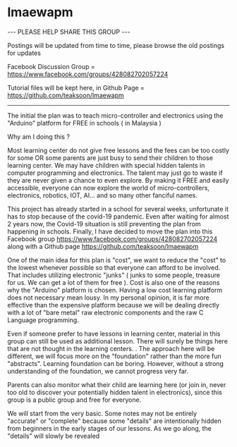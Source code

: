# lmaewapm
--- PLEASE HELP SHARE THIS GROUP ---

Postings will be updated from time to time, please browse the old postings for updates

Facebook Discussion Group = https://www.facebook.com/groups/428082702057224

Tutorial files will be kept here, in Github Page = https://github.com/teaksoon/lmaewapm

--- 

The initial the plan was to teach micro-controller and electronics using the "Arduino" platform for FREE in schools ( in Malaysia )

Why am I doing this ?

Most learning center do not give free lessons and the fees can be too costly for some OR some parents are just busy to send their children to those learning center. We may have children with special hidden talents in computer programming and electronics. The talent may just go to waste if they are never given a chance to even explore. By making it FREE and easily accessible, everyone can now explore the world of micro-controllers, electronics, robotics, IOT, AI... and so many other fanciful names.

This project has already started in a school for several weeks, unfortunate it has to stop because of the covid-19 pandemic. Even after waiting for almost 2 years now, the Covid-19 situation is still preventing the plan from happening in schools. Finally, I have decided to move the plan into this Facebook group https://www.facebook.com/groups/428082702057224 along with a Github page https://github.com/teaksoon/lmaewapm

One of the main idea for this plan is "cost", we want to reduce the "cost" to the lowest whenever possible so that everyone can afford to be involved. That includes utilizing electronic "junks" ( junks to some people, treasure for us. We can get a lot of them for free ). Cost is also one of the reasons why the "Arduino" platform is chosen. Having a low cost learning platform does not necessary mean lousy. In my personal opinion, it is far more effective than the expensive platform because we will be dealing directly with a lot of "bare metal" raw electronic components and the raw C Language programming.

Even if someone prefer to have lessons in learning center, material in this group can still be used as additional lesson. There will surely be things here that are not thought in the learning centers.
.
The approach here will be different, we will focus more on the "foundation" rather than the more fun "abstracts". Learning foundation can be boring. However, without a strong understanding of the foundation, we cannot progress very far. 

Parents can also monitor what their child are learning here (or join  in, never too old to discover your potentially hidden talent in electronics), since this group is a public group and free for everyone.

We will start from the very basic. Some notes may not be entirely "accurate" or "complete" because some "details" are intentionally hidden from beginners in the early stages of our lessons. As we go along, the "details" will slowly be revealed
